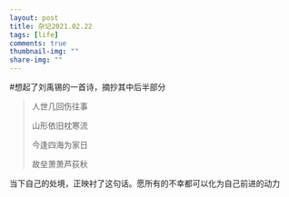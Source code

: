 ```yaml
---
layout: post
title: 杂记2021.02.22
tags: [life]
comments: true
thumbnail-img: ""
share-img: ""
---
```


#想起了刘禹锡的一首诗，摘抄其中后半部分

> 人世几回伤往事
>
> 山形依旧枕寒流
>
> 今逢四海为家日
>
> 故垒萧萧芦荻秋  

当下自己的处境，正映衬了这句话。愿所有的不幸都可以化为自己前进的动力

